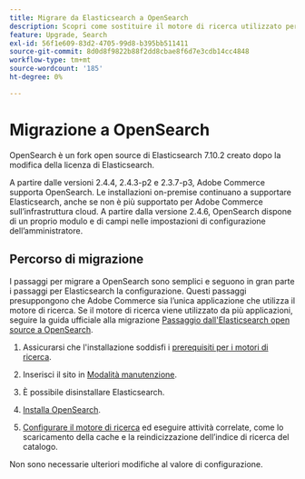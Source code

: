 ```yaml
---
title: Migrare da Elasticsearch a OpenSearch
description: Scopri come sostituire il motore di ricerca utilizzato per le installazioni locali di Adobe Commerce.
feature: Upgrade, Search
exl-id: 56f1e609-83d2-4705-99d8-b395bb511411
source-git-commit: 8d0d8f9822b88f2dd8cbae8f6d7e3cdb14cc4848
workflow-type: tm+mt
source-wordcount: '185'
ht-degree: 0%

---
```


# Migrazione a OpenSearch

OpenSearch è un fork open source di Elasticsearch 7.10.2 creato dopo la modifica della licenza di Elasticsearch.

A partire dalle versioni 2.4.4, 2.4.3-p2 e 2.3.7-p3, Adobe Commerce supporta OpenSearch. Le installazioni on-premise continuano a supportare Elasticsearch, anche se non è più supportato per Adobe Commerce sull’infrastruttura cloud. A partire dalla versione 2.4.6, OpenSearch dispone di un proprio modulo e di campi nelle impostazioni di configurazione dell’amministratore.

## Percorso di migrazione

I passaggi per migrare a OpenSearch sono semplici e seguono in gran parte i passaggi per Elasticsearch la configurazione. Questi passaggi presuppongono che Adobe Commerce sia l’unica applicazione che utilizza il motore di ricerca. Se il motore di ricerca viene utilizzato da più applicazioni, seguire la guida ufficiale alla migrazione [Passaggio dall&#39;Elasticsearch open source a OpenSearch](https://opensearch.org/blog/technical-posts/2021/10/moving-from-opensource-elasticsearch-to-opensearch/).

1. Assicurarsi che l&#39;installazione soddisfi i [prerequisiti per i motori di ricerca](../../installation/prerequisites/search-engine/overview.md).

1. Inserisci il sito in [Modalità manutenzione](../../installation/tutorials/maintenance-mode.md).

1. È possibile disinstallare Elasticsearch.

1. [Installa OpenSearch](https://opensearch.org/docs/latest/opensearch/install/important-settings/).

1. [Configurare il motore di ricerca](../../configuration/search/configure-search-engine.md) ed eseguire attività correlate, come lo scaricamento della cache e la reindicizzazione dell’indice di ricerca del catalogo.

Non sono necessarie ulteriori modifiche al valore di configurazione.
